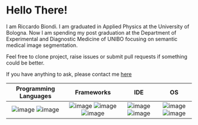 # Hello There!

I am Riccardo Biondi. I am graduated in Applied Physics at the University of
Bologna. Now I am spending my post graduation at the Department of Experimental
and Diagnostic Medicine of UNIBO focusing on semantic medical image segmentation.

Feel free to clone project, raise issues or submit pull requests if something could be better.

If you have anything to ask, please contact me [here](mailto:riccardo.biondi7@unibo.it)


|**Programming Languages**|**Frameworks**|**IDE**|**OS**|
|:-----------------------:|:------------:|:-----:|:----:|
| ![image]({https://img.shields.io/badge/Python-3776AB?style=for-the-badge&logo=python&logoColor=white})  ![image]({https://img.shields.io/badge/C%2B%2B-00599C?style=for-the-badge&logo=c%2B%2B&logoColor=white})|![image]({https://img.shields.io/badge/Jupyter-F37626.svg?&style=for-the-badge&logo=Jupyter&logoColor=white}) ![image]({https://img.shields.io/badge/Git-F05032?style=for-the-badge&logo=git&logoColor=white}) ![image]({https://img.shields.io/badge/conda-342B029.svg?&style=for-the-badge&logo=anaconda&logoColor=white})|![image]({https://img.shields.io/badge/Atom-66595C?style=for-the-badge&logo=Atom&logoColor=white}) ![image]({https://img.shields.io/badge/Spyder-838485?style=for-the-badge&logo=spyder%20ide&logoColor=maroon})|![image]({https://img.shields.io/badge/Windows-0078D6?style=for-the-badge&logo=windows&logoColor=white}) ![image]({https://img.shields.io/badge/Ubuntu-E95420?style=for-the-badge&logo=ubuntu&logoColor=white})|
